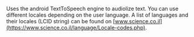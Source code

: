 Uses the android TextToSpeech engine to audiolize text. You can use different locales depending on the user language. A list of languages and their locales (LCID string) can be found on [www.science.co.il](https://www.science.co.il/language/Locale-codes.php).